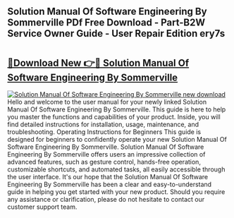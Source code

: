 ## Solution Manual Of Software Engineering By Sommerville PDf Free Download - Part-B2W Service Owner Guide - User Repair Edition ery7s

# <h2><a href="http://bc8386.oget.top/?id=Solution+Manual+Of+Software+Engineering+By+Sommerville">🔗Download New 👉🔴 Solution Manual Of Software Engineering By Sommerville</a></h2>

[![Solution Manual Of Software Engineering By Sommerville new download](https://i.imgur.com/5g1atiW.png)](http://bc8386.oget.top/?id=Solution+Manual+Of+Software+Engineering+By+Sommerville)
Hello and welcome to the user manual for your newly linked Solution Manual Of Software Engineering By Sommerville. This guide is here to help you master the functions and capabilities of your product. Inside, you will find detailed instructions for installation, usage, maintenance, and troubleshooting. Operating Instructions for Beginners This guide is designed for beginners to confidently operate your new Solution Manual Of Software Engineering By Sommerville. Solution Manual Of Software Engineering By Sommerville offers users an impressive collection of advanced features, such as gesture control, hands-free operation, customizable shortcuts, and automated tasks, all easily accessible through the user interface. It's our hope that the Solution Manual Of Software Engineering By Sommerville has been a clear and easy-to-understand guide in helping you get started with your new product. Should you require any assistance or clarification, please do not hesitate to contact our customer support team.
